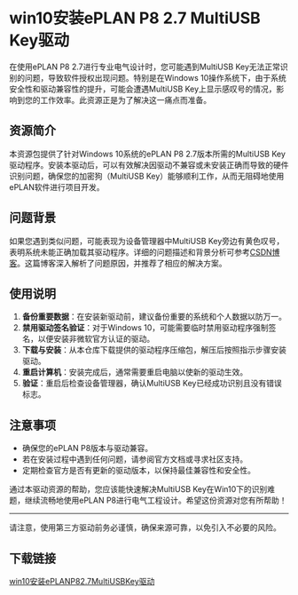 # win10安装ePLAN P8 2.7 MultiUSB Key驱动

在使用ePLAN P8 2.7进行专业电气设计时，您可能遇到MultiUSB Key无法正常识别的问题，导致软件授权出现问题。特别是在Windows 10操作系统下，由于系统安全性和驱动兼容性的提升，可能会遭遇MultiUSB Key上显示感叹号的情况，影响到您的工作效率。此资源正是为了解决这一痛点而准备。

## 资源简介

本资源包提供了针对Windows 10系统的ePLAN P8 2.7版本所需的MultiUSB Key驱动程序。安装本驱动后，可以有效解决因驱动不兼容或未安装正确而导致的硬件识别问题，确保您的加密狗（MultiUSB Key）能够顺利工作，从而无阻碍地使用ePLAN软件进行项目开发。

## 问题背景

如果您遇到类似问题，可能表现为设备管理器中MultiUSB Key旁边有黄色叹号，表明系统未能正确加载其驱动程序。详细的问题描述和背景分析可参考[CSDN博客](https://blog.csdn.net/weixin_54773816/article/details/126048122?spm=1001.2014.3001.5502)。这篇博客深入解析了问题原因，并推荐了相应的解决方案。

## 使用说明

1. **备份重要数据**：在安装新驱动前，建议备份重要的系统和个人数据以防万一。
2. **禁用驱动签名验证**：对于Windows 10，可能需要临时禁用驱动程序强制签名，以便安装非微软官方认证的驱动。
3. **下载与安装**：从本仓库下载提供的驱动程序压缩包，解压后按照指示步骤安装驱动。
4. **重启计算机**：安装完成后，通常需要重启电脑以使新的驱动生效。
5. **验证**：重启后检查设备管理器，确认MultiUSB Key已经成功识别且没有错误标志。

## 注意事项

- 确保您的ePLAN P8版本与驱动兼容。
- 若在安装过程中遇到任何问题，请参阅官方文档或寻求社区支持。
- 定期检查官方是否有更新的驱动版本，以保持最佳兼容性和安全性。

通过本驱动资源的帮助，您应该能快速解决MultiUSB Key在Win10下的识别难题，继续流畅地使用ePLAN P8进行电气工程设计。希望这份资源对您有所帮助！

---

请注意，使用第三方驱动前务必谨慎，确保来源可靠，以免引入不必要的风险。

## 下载链接

[win10安装ePLANP82.7MultiUSBKey驱动](https://pan.quark.cn/s/4eb0d35d0d0d)